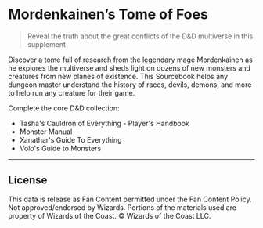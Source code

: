 # Mordenkainen’s Tome of Foes

> Reveal the truth about the great conflicts of the D&D multiverse in this supplement

Discover a tome full of research from the legendary mage Mordenkainen as he explores the multiverse and sheds light on dozens of new monsters and creatures from new planes of existence. This Sourcebook helps any dungeon master understand the history of races, devils, demons, and more to help run any creature for their game. 

Complete the core D&D collection:

* Tasha's Cauldron of Everything
\- Player's Handbook
* Monster Manual
* Xanathar's Guide To Everything
* Volo's Guide to Monsters

---

## License

This data is release as Fan Content permitted under the Fan Content Policy. Not approved/endorsed by Wizards. Portions of the materials used are property of Wizards of the Coast. © Wizards of the Coast LLC.
